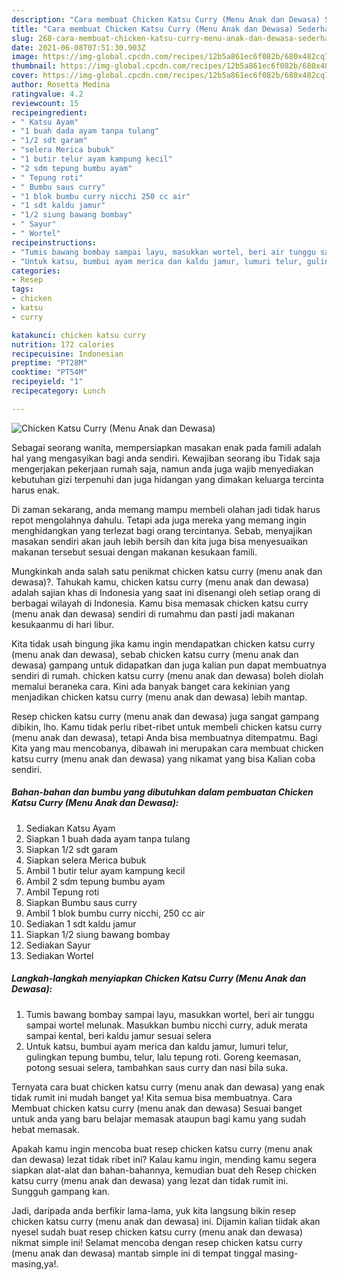 ```yaml
---
description: "Cara membuat Chicken Katsu Curry (Menu Anak dan Dewasa) Sederhana dan Mudah Dibuat"
title: "Cara membuat Chicken Katsu Curry (Menu Anak dan Dewasa) Sederhana dan Mudah Dibuat"
slug: 268-cara-membuat-chicken-katsu-curry-menu-anak-dan-dewasa-sederhana-dan-mudah-dibuat
date: 2021-06-08T07:51:30.903Z
image: https://img-global.cpcdn.com/recipes/12b5a861ec6f082b/680x482cq70/chicken-katsu-curry-menu-anak-dan-dewasa-foto-resep-utama.jpg
thumbnail: https://img-global.cpcdn.com/recipes/12b5a861ec6f082b/680x482cq70/chicken-katsu-curry-menu-anak-dan-dewasa-foto-resep-utama.jpg
cover: https://img-global.cpcdn.com/recipes/12b5a861ec6f082b/680x482cq70/chicken-katsu-curry-menu-anak-dan-dewasa-foto-resep-utama.jpg
author: Rosetta Medina
ratingvalue: 4.2
reviewcount: 15
recipeingredient:
- " Katsu Ayam"
- "1 buah dada ayam tanpa tulang"
- "1/2 sdt garam"
- "selera Merica bubuk"
- "1 butir telur ayam kampung kecil"
- "2 sdm tepung bumbu ayam"
- " Tepung roti"
- " Bumbu saus curry"
- "1 blok bumbu curry nicchi 250 cc air"
- "1 sdt kaldu jamur"
- "1/2 siung bawang bombay"
- " Sayur"
- " Wortel"
recipeinstructions:
- "Tumis bawang bombay sampai layu, masukkan wortel, beri air tunggu sampai wortel melunak. Masukkan bumbu nicchi curry, aduk merata sampai kental, beri kaldu jamur sesuai selera"
- "Untuk katsu, bumbui ayam merica dan kaldu jamur, lumuri telur, gulingkan tepung bumbu, telur, lalu tepung roti. Goreng keemasan, potong sesuai selera, tambahkan saus curry dan nasi bila suka."
categories:
- Resep
tags:
- chicken
- katsu
- curry

katakunci: chicken katsu curry 
nutrition: 172 calories
recipecuisine: Indonesian
preptime: "PT28M"
cooktime: "PT54M"
recipeyield: "1"
recipecategory: Lunch

---
```



![Chicken Katsu Curry (Menu Anak dan Dewasa)](https://img-global.cpcdn.com/recipes/12b5a861ec6f082b/680x482cq70/chicken-katsu-curry-menu-anak-dan-dewasa-foto-resep-utama.jpg)

Sebagai seorang wanita, mempersiapkan masakan enak pada famili adalah hal yang mengasyikan bagi anda sendiri. Kewajiban seorang ibu Tidak saja mengerjakan pekerjaan rumah saja, namun anda juga wajib menyediakan kebutuhan gizi terpenuhi dan juga hidangan yang dimakan keluarga tercinta harus enak.

Di zaman  sekarang, anda memang mampu membeli olahan jadi tidak harus repot mengolahnya dahulu. Tetapi ada juga mereka yang memang ingin menghidangkan yang terlezat bagi orang tercintanya. Sebab, menyajikan masakan sendiri akan jauh lebih bersih dan kita juga bisa menyesuaikan makanan tersebut sesuai dengan makanan kesukaan famili. 



Mungkinkah anda salah satu penikmat chicken katsu curry (menu anak dan dewasa)?. Tahukah kamu, chicken katsu curry (menu anak dan dewasa) adalah sajian khas di Indonesia yang saat ini disenangi oleh setiap orang di berbagai wilayah di Indonesia. Kamu bisa memasak chicken katsu curry (menu anak dan dewasa) sendiri di rumahmu dan pasti jadi makanan kesukaanmu di hari libur.

Kita tidak usah bingung jika kamu ingin mendapatkan chicken katsu curry (menu anak dan dewasa), sebab chicken katsu curry (menu anak dan dewasa) gampang untuk didapatkan dan juga kalian pun dapat membuatnya sendiri di rumah. chicken katsu curry (menu anak dan dewasa) boleh diolah memalui beraneka cara. Kini ada banyak banget cara kekinian yang menjadikan chicken katsu curry (menu anak dan dewasa) lebih mantap.

Resep chicken katsu curry (menu anak dan dewasa) juga sangat gampang dibikin, lho. Kamu tidak perlu ribet-ribet untuk membeli chicken katsu curry (menu anak dan dewasa), tetapi Anda bisa membuatnya ditempatmu. Bagi Kita yang mau mencobanya, dibawah ini merupakan cara membuat chicken katsu curry (menu anak dan dewasa) yang nikamat yang bisa Kalian coba sendiri.

<!--inarticleads1-->

##### Bahan-bahan dan bumbu yang dibutuhkan dalam pembuatan Chicken Katsu Curry (Menu Anak dan Dewasa):

1. Sediakan  Katsu Ayam
1. Siapkan 1 buah dada ayam tanpa tulang
1. Siapkan 1/2 sdt garam
1. Siapkan selera Merica bubuk
1. Ambil 1 butir telur ayam kampung kecil
1. Ambil 2 sdm tepung bumbu ayam
1. Ambil  Tepung roti
1. Siapkan  Bumbu saus curry
1. Ambil 1 blok bumbu curry nicchi, 250 cc air
1. Sediakan 1 sdt kaldu jamur
1. Siapkan 1/2 siung bawang bombay
1. Sediakan  Sayur
1. Sediakan  Wortel




<!--inarticleads2-->

##### Langkah-langkah menyiapkan Chicken Katsu Curry (Menu Anak dan Dewasa):

1. Tumis bawang bombay sampai layu, masukkan wortel, beri air tunggu sampai wortel melunak. Masukkan bumbu nicchi curry, aduk merata sampai kental, beri kaldu jamur sesuai selera
1. Untuk katsu, bumbui ayam merica dan kaldu jamur, lumuri telur, gulingkan tepung bumbu, telur, lalu tepung roti. Goreng keemasan, potong sesuai selera, tambahkan saus curry dan nasi bila suka.




Ternyata cara buat chicken katsu curry (menu anak dan dewasa) yang enak tidak rumit ini mudah banget ya! Kita semua bisa membuatnya. Cara Membuat chicken katsu curry (menu anak dan dewasa) Sesuai banget untuk anda yang baru belajar memasak ataupun bagi kamu yang sudah hebat memasak.

Apakah kamu ingin mencoba buat resep chicken katsu curry (menu anak dan dewasa) lezat tidak ribet ini? Kalau kamu ingin, mending kamu segera siapkan alat-alat dan bahan-bahannya, kemudian buat deh Resep chicken katsu curry (menu anak dan dewasa) yang lezat dan tidak rumit ini. Sungguh gampang kan. 

Jadi, daripada anda berfikir lama-lama, yuk kita langsung bikin resep chicken katsu curry (menu anak dan dewasa) ini. Dijamin kalian tiidak akan nyesel sudah buat resep chicken katsu curry (menu anak dan dewasa) nikmat simple ini! Selamat mencoba dengan resep chicken katsu curry (menu anak dan dewasa) mantab simple ini di tempat tinggal masing-masing,ya!.

